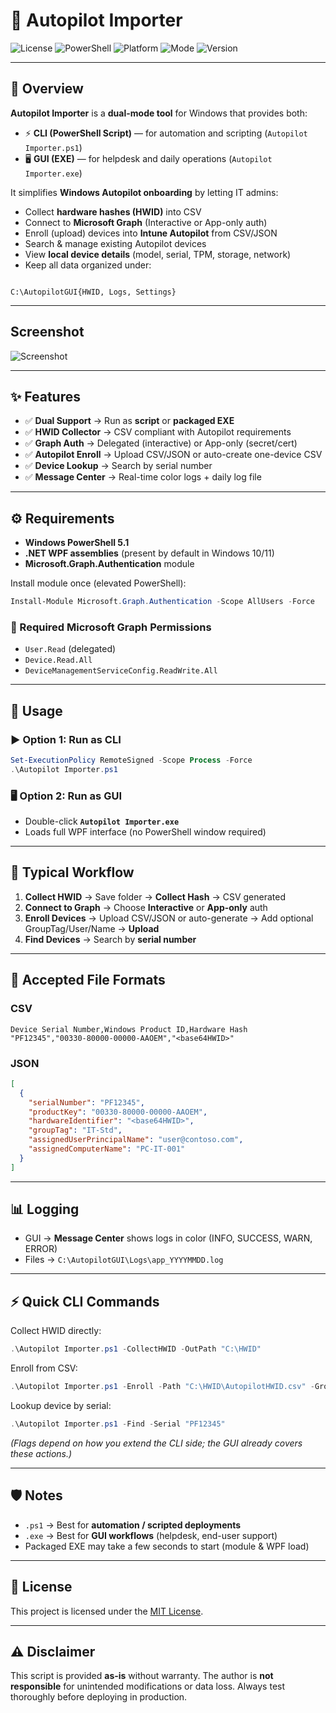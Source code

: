 
# 🚀 Autopilot Importer

![License](https://img.shields.io/badge/license-MIT-blue.svg)
![PowerShell](https://img.shields.io/badge/powershell-5.1%2B-blue.svg)
![Platform](https://img.shields.io/badge/Windows-10%2F11-blue.svg)
![Mode](https://img.shields.io/badge/CLI+GUI-Supported-lightgrey.svg)
![Version](https://img.shields.io/badge/version-1.0-green.svg)

---

## 📖 Overview
**Autopilot Importer** is a **dual-mode tool** for Windows that provides both:

- ⚡ **CLI (PowerShell Script)** — for automation and scripting (`Autopilot Importer.ps1`)  
- 🖥️ **GUI (EXE)** — for helpdesk and daily operations (`Autopilot Importer.exe`)

It simplifies **Windows Autopilot onboarding** by letting IT admins:

- Collect **hardware hashes (HWID)** into CSV  
- Connect to **Microsoft Graph** (Interactive or App-only auth)  
- Enroll (upload) devices into **Intune Autopilot** from CSV/JSON  
- Search & manage existing Autopilot devices  
- View **local device details** (model, serial, TPM, storage, network)  
- Keep all data organized under:  

```

C:\AutopilotGUI{HWID, Logs, Settings}

````

---

## **Screenshot**
![Screenshot](Screenshot.png)

---

## ✨ Features
- ✅ **Dual Support** → Run as **script** or **packaged EXE**
- ✅ **HWID Collector** → CSV compliant with Autopilot requirements
- ✅ **Graph Auth** → Delegated (interactive) or App-only (secret/cert)
- ✅ **Autopilot Enroll** → Upload CSV/JSON or auto-create one-device CSV
- ✅ **Device Lookup** → Search by serial number
- ✅ **Message Center** → Real-time color logs + daily log file

---

## ⚙️ Requirements
- **Windows PowerShell 5.1**  
- **.NET WPF assemblies** (present by default in Windows 10/11)  
- **Microsoft.Graph.Authentication** module  

Install module once (elevated PowerShell):  
```powershell
Install-Module Microsoft.Graph.Authentication -Scope AllUsers -Force
````

### 📌 Required Microsoft Graph Permissions

* `User.Read` (delegated)
* `Device.Read.All`
* `DeviceManagementServiceConfig.ReadWrite.All`

---

## 🚀 Usage

### ▶️ Option 1: Run as CLI

```powershell
Set-ExecutionPolicy RemoteSigned -Scope Process -Force
.\Autopilot Importer.ps1
```

### 🖥️ Option 2: Run as GUI

* Double-click **`Autopilot Importer.exe`**
* Loads full WPF interface (no PowerShell window required)

---

## 🔄 Typical Workflow

1. **Collect HWID** → Save folder → **Collect Hash** → CSV generated
2. **Connect to Graph** → Choose **Interactive** or **App-only** auth
3. **Enroll Devices** → Upload CSV/JSON or auto-generate → Add optional GroupTag/User/Name → **Upload**
4. **Find Devices** → Search by **serial number**

---

## 📂 Accepted File Formats

### CSV

```csv
Device Serial Number,Windows Product ID,Hardware Hash
"PF12345","00330-80000-00000-AAOEM","<base64HWID>"
```

### JSON

```json
[
  {
    "serialNumber": "PF12345",
    "productKey": "00330-80000-00000-AAOEM",
    "hardwareIdentifier": "<base64HWID>",
    "groupTag": "IT-Std",
    "assignedUserPrincipalName": "user@contoso.com",
    "assignedComputerName": "PC-IT-001"
  }
]
```

---

## 📊 Logging

* GUI → **Message Center** shows logs in color (INFO, SUCCESS, WARN, ERROR)
* Files → `C:\AutopilotGUI\Logs\app_YYYYMMDD.log`

---

## ⚡ Quick CLI Commands

Collect HWID directly:

```powershell
.\Autopilot Importer.ps1 -CollectHWID -OutPath "C:\HWID"
```

Enroll from CSV:

```powershell
.\Autopilot Importer.ps1 -Enroll -Path "C:\HWID\AutopilotHWID.csv" -GroupTag "IT-Std"
```

Lookup device by serial:

```powershell
.\Autopilot Importer.ps1 -Find -Serial "PF12345"
```

*(Flags depend on how you extend the CLI side; the GUI already covers these actions.)*

---

## 🛡️ Notes

* `.ps1` → Best for **automation / scripted deployments**
* `.exe` → Best for **GUI workflows** (helpdesk, end-user support)
* Packaged EXE may take a few seconds to start (module & WPF load)

---

## 📜 License

This project is licensed under the [MIT License](https://opensource.org/licenses/MIT).

---

## ⚠️ Disclaimer

This script is provided **as-is** without warranty.
The author is **not responsible** for unintended modifications or data loss.
Always test thoroughly before deploying in production.

